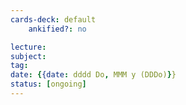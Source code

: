 ```yaml
---
cards-deck: default
	ankified?: no

lecture:
subject:
tag:
date: {{date: dddd Do, MMM y (DDDo)}}
status: [ongoing]
---
```



